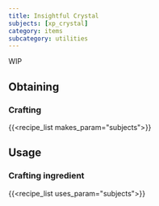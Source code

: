```yaml
---
title: Insightful Crystal
subjects: [xp_crystal]
category: items
subcategory: utilities
---
```


WIP

Obtaining
---------

### Crafting
{{<recipe_list makes_param="subjects">}}

Usage
-----

### Crafting ingredient
{{<recipe_list uses_param="subjects">}}